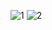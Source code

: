 
<!--
**jaistarx/jaistarx** is a ✨ _special_ ✨ repository because its `README.md` (this file) appears on your GitHub profile.

Here are some ideas to get you started:

- 🔭 I’m currently working on ...
- 🌱 I’m currently learning ...
- 👯 I’m looking to collaborate on ...
- 🤔 I’m looking for help with ...
- 💬 Ask me about ...
- 📫 How to reach me: ...
- 😄 Pronouns: ...
- ⚡ Fun fact: ...
-->

![1](https://user-images.githubusercontent.com/57367854/119665616-33c3d580-be52-11eb-8fcf-5f9d7bbdd7d7.gif)
![2](https://user-images.githubusercontent.com/57367854/119666911-6cb07a00-be53-11eb-9700-3d7b6f8c09b6.gif)
